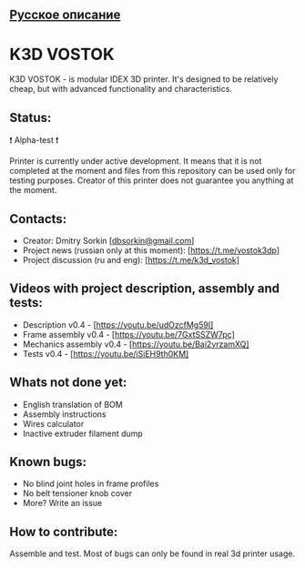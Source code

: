 ## [Русское описание](README.ru.md)

# K3D VOSTOK
K3D VOSTOK - is modular IDEX 3D printer. It's designed to be relatively cheap, but with advanced functionality and characteristics.

## Status:
❗ Alpha-test ❗

Printer is currently under active development. It means that it is not completed at the moment and files from this repository can be used only for testing purposes. Creator of this printer does not guarantee you anything at the moment. 

## Contacts:
+ Creator: Dmitry Sorkin [dbsorkin@gmail.com]
+ Project news (russian only at this moment): [https://t.me/vostok3dp]
+ Project discussion (ru and eng): [https://t.me/k3d_vostok]

## Videos with project description, assembly and tests:
+ Description v0.4 - [https://youtu.be/udOzcfMg59I]
+ Frame assembly v0.4 - [https://youtu.be/7GxtSSZW7pc]
+ Mechanics assembly v0.4 - [https://youtu.be/Bai2vrzamXQ]
+ Tests v0.4 - [https://youtu.be/iSiEH9th0KM]

## Whats not done yet:
+ English translation of BOM
+ Assembly instructions
+ Wires calculator
+ Inactive extruder filament dump

## Known bugs:
+ No blind joint holes in frame profiles
+ No belt tensioner knob cover
+ More? Write an issue

## How to contribute:
Assemble and test. Most of bugs can only be found in real 3d printer usage.
